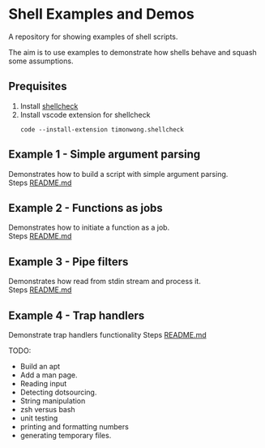 # Shell Examples and Demos
A repository for showing examples of shell scripts.

The aim is to use examples to demonstrate how shells behave and squash some assumptions. 
## Prequisites 
1. Install [shellcheck](https://github.com/koalaman/shellcheck)
1. Install vscode extension for shellcheck
    ```
    code --install-extension timonwong.shellcheck
    ```

## Example 1 - Simple argument parsing
Demonstrates how to build a script with simple argument parsing.  
Steps [README.md](./01_argument_parsing/README.md)  

## Example 2 - Functions as jobs
Demonstrates how to initiate a function as a job.  
Steps [README.md](./02_job_functions/README.md)  

## Example 3 - Pipe filters
Demonstrates how read from stdin stream and process it.  
Steps [README.md](./03_pipe_filter_function/README.md)  

## Example 4 - Trap handlers
Demonstrate trap handlers functionality 
Steps [README.md](./04_trap/README.md)  




TODO:
  * Build an apt 
  * Add a man page.
  * Reading input 
  * Detecting dotsourcing. 
  * String manipulation
  * zsh versus bash
  * unit testing
  * printing and formatting numbers
  * generating temporary files. 

  
